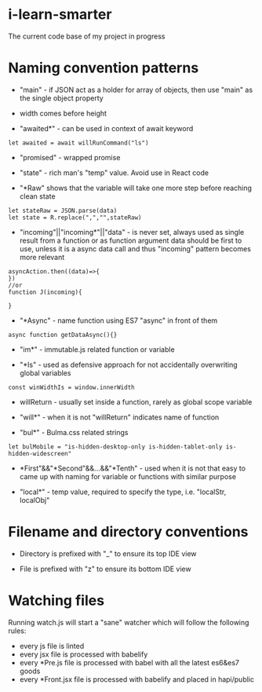 # i-learn-smarter
The current code base of my project in progress

# Naming convention patterns
- "main" - if JSON act as a holder for array of objects, then use "main" as the single object property
- width comes before height 

- "awaited*" - can be used in context of await keyword
```
let awaited = await willRunCommand("ls")
```
- "promised" - wrapped promise
- "state" - rich man's "temp" value. Avoid use in React code

- "*Raw" shows that the variable will take one more step before reaching clean state

```
let stateRaw = JSON.parse(data)
let state = R.replace(",","",stateRaw)
```

- "incoming"||"incoming*"||"data" - is never set, always used as single result from a function or as function argument
data should be first to use, unless it is a async data call and thus "incoming" pattern becomes more relevant
```
asyncAction.then((data)=>{
})
//or
function J(incoming){

}
```

- "*Async" - name function using ES7 "async" in front of them

```
async function getDataAsync(){}
```

- "im*" - immutable.js related function or variable

- "*Is" - used as defensive approach for not accidentally overwriting global variables
```
const winWidthIs = window.innerWidth
```

- willReturn - usually set inside a function, rarely as global scope variable

- "will*" - when it is not "willReturn" indicates name of function

- "bul*" - Bulma.css related strings
```
let bulMobile = "is-hidden-desktop-only is-hidden-tablet-only is-hidden-widescreen"
```
- *First"&&"*Second"&&...&&"*Tenth" - used when it is not that easy to came up with naming for variable or functions with similar purpose

- "local*" - temp value, required to specify the type, i.e. "localStr, localObj"

# Filename and directory conventions

- Directory is prefixed with "_" to ensure its top IDE view

- File is prefixed with "z" to ensure its bottom IDE view

# Watching files

Running watch.js will start a "sane" watcher which will follow the following rules:
- every js file is linted
- every jsx file is processed with babelify
- every *Pre.js file is processed with babel with all the latest es6&es7 goods
- every *Front.jsx file is processed with babelify and placed in hapi/public
